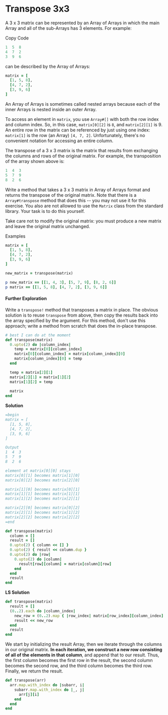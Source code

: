 # Transpose 3x3

A 3 x 3 matrix can be represented by an Array of Arrays in which the main Array and all of the sub-Arrays has 3 elements. For example:

Copy Code

```ruby
1  5  8
4  7  2
3  9  6
```

can be described by the Array of Arrays:

```ruby
matrix = [
  [1, 5, 8],
  [4, 7, 2],
  [3, 9, 6]
]
```

An Array of Arrays is sometimes called nested arrays because each of the inner Arrays is nested inside an outer Array.

To access an element in `matrix`, you use `Array#[]` with both the row index and column index. So, in this case, `matrix[0][2]` is `8`, and `matrix[2][1]` is 9. An entire row in the matrix can be referenced by just using one index: `matrix[1]` is the row (an Array) `[4, 7, 2]`. Unfortunately, there's no convenient notation for accessing an entire column.

The transpose of a 3 x 3 matrix is the matrix that results from exchanging the columns and rows of the original matrix. For example, the transposition of the array shown above is:

```ruby
1  4  3
5  7  9
8  2  6
```

Write a method that takes a 3 x 3 matrix in Array of Arrays format and returns the transpose of the original matrix. Note that there is a `Array#transpose` method that does this -- you may not use it for this exercise. You also are not allowed to use the `Matrix` class from the standard library. Your task is to do this yourself.

Take care not to modify the original matrix: you must produce a new matrix and leave the original matrix unchanged.

Examples

```ruby
matrix = [
  [1, 5, 8],
  [4, 7, 2],
  [3, 9, 6]
]

new_matrix = transpose(matrix)

p new_matrix == [[1, 4, 3], [5, 7, 9], [8, 2, 6]]
p matrix == [[1, 5, 8], [4, 7, 2], [3, 9, 6]]
```

#### Further Exploration

Write a `transpose!` method that transposes a matrix in place. The obvious solution is to reuse `transpose` from above, then copy the results back into the array specified by the argument. For this method, don't use this approach; write a method from scratch that does the in-place transpose.

```ruby
# best I can do at the moment
def transpose(matrix)
  0.upto(2) do |column_index|
    temp = matrix[0][column_index]
    matrix[0][column_index] = matrix[column_index][0]
    matrix[column_index][0] = temp
  end

  temp = matrix[2][1]
  matrix[2][1] = matrix[1][2]
  matrix[1][2] = temp
    
  matrix
end
```



**Solution**

```ruby
=begin
matrix = [
  [1, 5, 8],
  [4, 7, 2],
  [3, 9, 6]
]

Output
1  4  3
5  7  9
8  2  6

element at matrix[0][0] stays
matrix[0][1] becomes matrix[1][0]
matrix[0][2] becomes matrix[2][0]

matrix[1][0] becomes matrix[0][1]
matrix[1][1] becomes matrix[1][1]
matrix[1][2] becomes matrix[2][1]

matrix[2][0] becomes matrix[0][2]
matrix[2][1] becomes matrix[1][2]
matrix[2][2] becomes matrix[2][2]
=end

def transpose(matrix)
  column = []
  result = []
  0.upto(2) { column << [] }
  0.upto(2) { result << column.dup }
  0.upto(2) do |row|
    0.upto(2) do |column|
      result[row][column] = matrix[column][row]
    end
  end
  result
end
```

**LS Solution**

```ruby
def transpose(matrix)
  result = []
  (0..2).each do |column_index|
    new_row = (0..2).map { |row_index| matrix[row_index][column_index] }
    result << new_row
  end
  result
end
```

We start by initializing the result Array, then we iterate through the columns in our original matrix. **In each iteration, we construct a new row consisting of all of the elements in that column**, and append that to our result. Thus, the first column becomes the first row in the result, the second column becomes the second row, and the third column becomes the third row. Finally, we return the result.

```ruby
def transpose(arr)
  arr.map.with_index do |subarr, i|
    subarr.map.with_index do |_, j|
      arr[j][i]
    end
  end
end
```